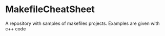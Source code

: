 # MakefileCheatSheet
A repository with samples of makefiles projects. Examples are given with c++ code

